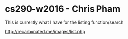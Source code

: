 # cs290-w2016 - Chris Pham

This is currently what I have for the listing function/search

http://recarbonated.me/images/list.php